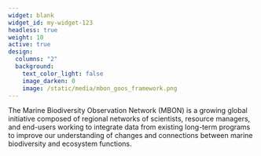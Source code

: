 ```yaml
---
widget: blank
widget_id: my-widget-123
headless: true
weight: 10
active: true
design:
  columns: "2"
  background:
    text_color_light: false
    image_darken: 0
    image: /static/media/mbon_goos_framework.png
---
```

The Marine Biodiversity Observation Network (MBON) is a growing global initiative composed of regional networks of scientists, resource managers, and end-users working to integrate data from existing long-term programs to improve our understanding of changes and connections between marine biodiversity and ecosystem functions.